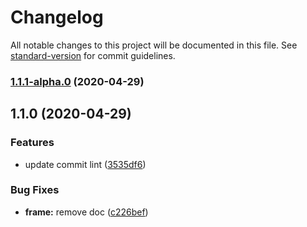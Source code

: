 # Changelog

All notable changes to this project will be documented in this file. See [standard-version](https://github.com/conventional-changelog/standard-version) for commit guidelines.

### [1.1.1-alpha.0](https://cngitlab.cimpress.net/nnie/mina-frame/compare/v1.1.0...v1.1.1-alpha.0) (2020-04-29)

## 1.1.0 (2020-04-29)


### Features

* update commit lint ([3535df6](https://cngitlab.cimpress.net/nnie/mina-frame/commit/3535df668847c25a0650ffac4fee1ec28cd22d8e))


### Bug Fixes

* **frame:** remove doc ([c226bef](https://cngitlab.cimpress.net/nnie/mina-frame/commit/c226bef68cd8c007527e657640cf674cf690e3ac))
